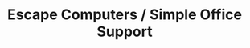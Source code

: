 ---
title: "Escape Computers / Simple Office Support"
url: /edinburgh/escape-computers-simple-office-support/
shop: computer
---